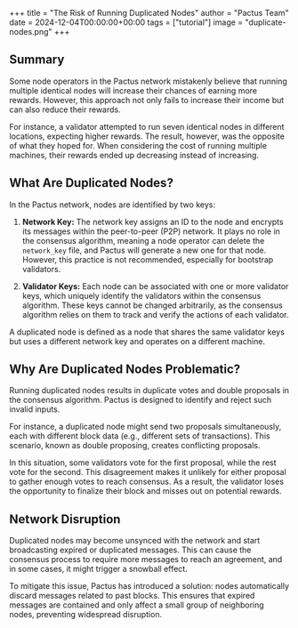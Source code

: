 +++
title = "The Risk of Running Duplicated Nodes"
author = "Pactus Team"
date = 2024-12-04T00:00:00+00:00
tags = ["tutorial"]
image = "duplicate-nodes.png"
+++

## Summary

Some node operators in the Pactus network mistakenly believe that running multiple identical nodes
will increase their chances of earning more rewards.
However, this approach not only fails to increase their income but can also reduce their rewards.

For instance, a validator attempted to run seven identical nodes in different locations, expecting higher rewards.
The result, however, was the opposite of what they hoped for.
When considering the cost of running multiple machines, their rewards ended up decreasing instead of increasing.

## What Are Duplicated Nodes?

In the Pactus network, nodes are identified by two keys:

1. **Network Key:**
   The network key assigns an ID to the node and encrypts its messages within the peer-to-peer (P2P) network.
   It plays no role in the consensus algorithm, meaning a node operator can delete the `network_key` file,
   and Pactus will generate a new one for that node.
   However, this practice is not recommended, especially for bootstrap validators.

2. **Validator Keys:**
   Each node can be associated with one or more validator keys,
   which uniquely identify the validators within the consensus algorithm.
   These keys cannot be changed arbitrarily, as the consensus algorithm relies on them to track and
   verify the actions of each validator.

A duplicated node is defined as a node that shares the same validator keys but
uses a different network key and operates on a different machine.

## Why Are Duplicated Nodes Problematic?

Running duplicated nodes results in duplicate votes and double proposals in the consensus algorithm.
Pactus is designed to identify and reject such invalid inputs.

For instance, a duplicated node might send two proposals simultaneously,
each with different block data (e.g., different sets of transactions).
This scenario, known as double proposing, creates conflicting proposals.

In this situation, some validators vote for the first proposal, while the rest vote for the second.
This disagreement makes it unlikely for either proposal to gather enough votes to reach consensus.
As a result, the validator loses the opportunity to finalize their block and misses out on potential rewards.

## Network Disruption

Duplicated nodes may become unsynced with the network and start broadcasting expired or duplicated messages.
This can cause the consensus process to require more messages to reach an agreement,
and in some cases, it might trigger a snowball effect.

To mitigate this issue, Pactus has introduced a solution: nodes automatically discard messages related to past blocks.
This ensures that expired messages are contained and only affect a small group of neighboring nodes,
preventing widespread disruption.
